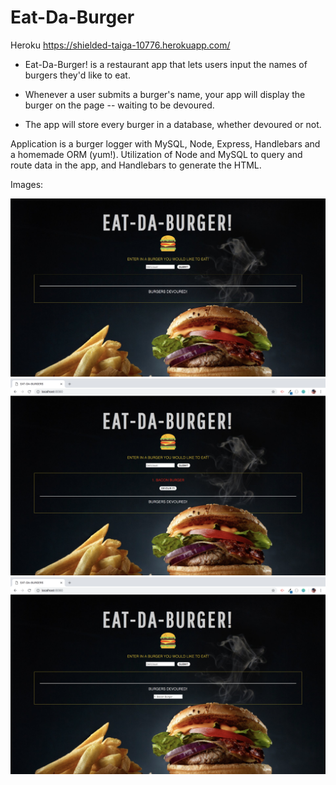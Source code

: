 # Eat-Da-Burger

Heroku 
https://shielded-taiga-10776.herokuapp.com/

* Eat-Da-Burger! is a restaurant app that lets users input the names of burgers they'd like to eat.

* Whenever a user submits a burger's name, your app will display the burger on the page -- waiting to be devoured.

* The app will store every burger in a database, whether devoured or not.

Application is a burger logger with MySQL, Node, Express, Handlebars and a homemade ORM (yum!). Utilization of Node and MySQL
to query and route data in the app, and Handlebars to generate the HTML.

Images: 

![](/images/home.jpg)
![](/images/chose.png)
![](/images/eat.png)

